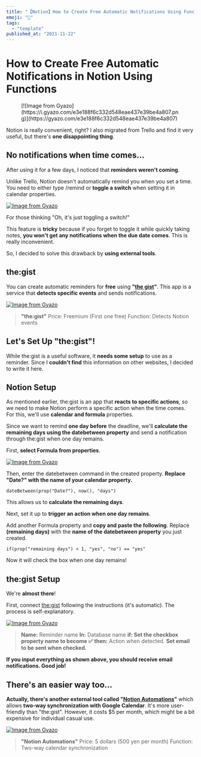 ```yaml
---
title: "【Notion】How to Create Free Automatic Notifications Using Functions"
emoji: "🤖"
tags:
  - "template"
published_at: "2021-11-22"
---
```


# How to Create Free Automatic Notifications in Notion Using Functions

<figure name="85ba53ac-3eec-4d53-a4a2-2740fde9f023">[![Image from Gyazo](https://i.gyazo.com/e3e188f6c332d548eae437e39be4a807.png)](https://gyazo.com/e3e188f6c332d548eae437e39be4a807)</figure>

Notion is really convenient, right? I also migrated from Trello and find it very useful, but there's **one disappointing thing**.

## No notifications when time comes...

After using it for a few days, I noticed that **reminders weren't coming**.

Unlike Trello, Notion doesn't automatically remind you when you set a time. You need to either type /remind or **toggle a switch** when setting it in calendar properties.

[![Image from Gyazo](https://i.gyazo.com/7fcf5777053ff01cb2eb4efcea5cbd4c.png)](https://gyazo.com/7fcf5777053ff01cb2eb4efcea5cbd4c)

For those thinking "Oh, it's just toggling a switch!"

This feature is **tricky** because if you forget to toggle it while quickly taking notes, **you won't get any notifications when the due date comes**. This is really inconvenient.

So, I decided to solve this drawback by **using external tools**.

## the:gist

You can create automatic reminders for **free** using **"[the gist](https://www.thegist.so)"**. This app is a service that **detects specific events** and sends notifications.

[![Image from Gyazo](https://i.gyazo.com/adeaa61701d46a54986681e355701023.png)](https://gyazo.com/adeaa61701d46a54986681e355701023)

> **"the:gist"**
> Price: Freemium (First one free)
> Function: Detects Notion events

## Let's Set Up "the:gist"!

While the:gist is a useful software, it **needs some setup** to use as a reminder. Since I **couldn't find** this information on other websites, I decided to write it here.

## Notion Setup

As mentioned earlier, the:gist is an app that **reacts to specific actions**, so we need to make Notion perform a specific action when the time comes. For this, we'll use **calendar and formula** properties.

Since we want to remind **one day before** the deadline, we'll **calculate the remaining days using the datebetween property** and send a notification through the:gist when one day remains.

First, **select Formula from properties**.

[![Image from Gyazo](https://i.gyazo.com/2c0fcdd9827bfc48dc9b431178fdbb8a.png)](https://gyazo.com/2c0fcdd9827bfc48dc9b431178fdbb8a)

Then, enter the datebetween command in the created property. **Replace "Date?" with the name of your calendar property.**

```
dateBetween(prop("Date?"), now(), "days")
```

This allows us to **calculate the remaining days**.

Next, set it up to **trigger an action when one day remains**.

Add another Formula property and **copy and paste the following**. Replace **(remaining days)** with the **name of the datebetween property** you just created.

```
if(prop("remaining days") < 1, "yes", "no") == "yes"
```

Now it will check the box when one day remains!

## **the:gist Setup**

We're **almost there**!

First, connect [the:gist](https://app.thegist.so/) following the instructions (it's automatic). The process is self-explanatory.

[![Image from Gyazo](https://i.gyazo.com/05aa0cf1bf34499e55102532c4f700ea.png)](https://gyazo.com/05aa0cf1bf34499e55102532c4f700ea)

> **Name:** Reminder name
> **In:** Database name
> **if: Set the checkbox property name to become ✅**
> **then:** Action when detected. **Set email to be sent when checked.**

**If you input everything as shown above, you should receive email notifications. Good job!**

## There's an easier way too...

**Actually, there's another external tool called "[Notion Automations](https://notion-automations.com/calendar/)"** which allows **two-way synchronization with Google Calendar**. It's more user-friendly than "the:gist". However, it costs $5 per month, which might be a bit expensive for individual casual use.

[![Image from Gyazo](https://i.gyazo.com/9c06dc485dfeef48bc92a8efcdde705d.png)](https://gyazo.com/9c06dc485dfeef48bc92a8efcdde705d)

> **"Notion Automations"**
> Price: 5 dollars (500 yen per month)
> Function: Two-way calendar synchronization

##

